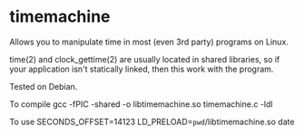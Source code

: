 # timemachine

Allows you to manipulate time in most (even 3rd party) programs on Linux.

time(2) and clock_gettime(2) are usually located in shared libraries, so
if your application isn't statically linked, then this work with the
program.

Tested on Debian.

To compile
    gcc -fPIC -shared -o libtimemachine.so timemachine.c -ldl

To use
    SECONDS_OFFSET=14123 LD_PRELOAD=`pwd`/libtimemachine.so date

